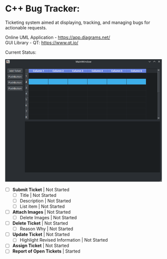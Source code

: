 # C++ Bug Tracker:

Ticketing system aimed at displaying, tracking, and managing bugs for actionable requests.

Online UML Application - https://app.diagrams.net/  
GUI Library - QT: https://www.qt.io/  

Current Status:  

<p align="center">
<img src="https://raw.githubusercontent.com/VikingOfValhalla/cpp_bug_tracker/devel/updated_changes.png"/>
</p>

 - [ ] **Submit Ticket** | Not Started
	 - [ ] Title | Not Started
	 - [ ] Description | Not Started
	 - [ ] List item | Not Started
- [ ] **Attach Images** | Not Started
	- [ ] Delete Images | Not Started
- [ ] **Delete Ticket** | Not Started
	- [ ] Reason Why | Not Started
- [ ] **Update Ticket** | Not Started
	- [ ] Highlight Revised Information | Not Started
- [ ] **Assign Ticket** | Not Started
- [ ] **Report of Open Tickets** | Started
